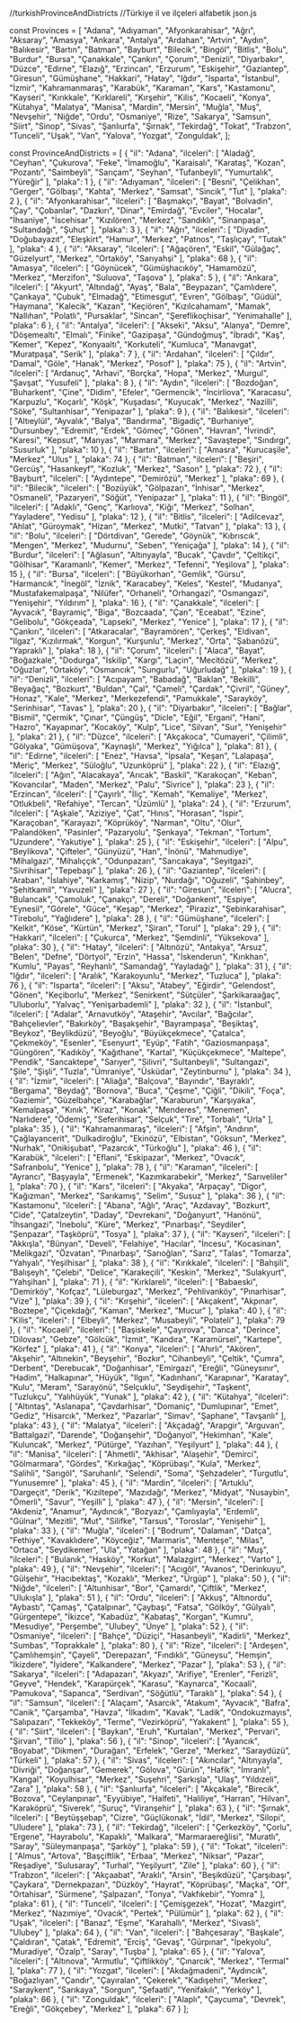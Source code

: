 //turkishProvinceAndDistricts
//Türkiye il ve ilçeleri alfabetik json.js

const Provinces = [
    "Adana",
    "Adıyaman",
    "Afyonkarahisar",
    "Ağrı",
    "Aksaray",
    "Amasya",
    "Ankara",
    "Antalya",
    "Ardahan",
    "Artvin",
    "Aydın",
    "Balıkesir",
    "Bartın",
    "Batman",
    "Bayburt",
    "Bilecik",
    "Bingöl",
    "Bitlis",
    "Bolu",
    "Burdur",
    "Bursa",
    "Çanakkale",
    "Çankırı",
    "Çorum",
    "Denizli",
    "Diyarbakır",
    "Düzce",
    "Edirne",
    "Elazığ",
    "Erzincan",
    "Erzurum",
    "Eskişehir",
    "Gaziantep",
    "Giresun",
    "Gümüşhane",
    "Hakkari",
    "Hatay",
    "Iğdır",
    "Isparta",
    "İstanbul",
    "İzmir",
    "Kahramanmaraş",
    "Karabük",
    "Karaman",
    "Kars",
    "Kastamonu",
    "Kayseri",
    "Kırıkkale",
    "Kırklareli",
    "Kırşehir",
    "Kilis",
    "Kocaeli",
    "Konya",
    "Kütahya",
    "Malatya",
    "Manisa",
    "Mardin",
    "Mersin",
    "Muğla",
    "Muş",
    "Nevşehir",
    "Niğde",
    "Ordu",
    "Osmaniye",
    "Rize",
    "Sakarya",
    "Samsun",
    "Siirt",
    "Sinop",
    "Sivas",
    "Şanlıurfa",
    "Şırnak",
    "Tekirdağ",
    "Tokat",
    "Trabzon",
    "Tunceli",
    "Uşak",
    "Van",
    "Yalova",
    "Yozgat",
    "Zonguldak",
];

const ProvinceAndDistricts = [
    {
        "il": "Adana",
        "ilceleri": [
            "Aladağ",
            "Ceyhan",
            "Çukurova",
            "Feke",
            "İmamoğlu",
            "Karaisalı",
            "Karataş",
            "Kozan",
            "Pozantı",
            "Saimbeyli",
            "Sarıçam",
            "Seyhan",
            "Tufanbeyli",
            "Yumurtalık",
            "Yüreğir"
        ],
        "plaka": 1
    },
    {
        "il": "Adıyaman",
        "ilceleri": [
            "Besni",
            "Çelikhan",
            "Gerger",
            "Gölbaşı",
            "Kahta",
            "Merkez",
            "Samsat",
            "Sincik",
            "Tut"
        ],
        "plaka": 2
    },
    {
        "il": "Afyonkarahisar",
        "ilceleri": [
            "Başmakçı",
            "Bayat",
            "Bolvadin",
            "Çay",
            "Çobanlar",
            "Dazkırı",
            "Dinar",
            "Emirdağ",
            "Evciler",
            "Hocalar",
            "İhsaniye",
            "İscehisar",
            "Kızılören",
            "Merkez",
            "Sandıklı",
            "Sinanpaşa",
            "Sultandağı",
            "Şuhut"
        ],
        "plaka": 3
    },
    {
        "il": "Ağrı",
        "ilceleri": [
            "Diyadin",
            "Doğubayazıt",
            "Eleşkirt",
            "Hamur",
            "Merkez",
            "Patnos",
            "Taşlıçay",
            "Tutak"
        ],
        "plaka": 4
    },
    {
        "il": "Aksaray",
        "ilceleri": [
            "Ağaçören",
            "Eskil",
            "Gülağaç",
            "Güzelyurt",
            "Merkez",
            "Ortaköy",
            "Sarıyahşi"
        ],
        "plaka": 68
    },
    {
        "il": "Amasya",
        "ilceleri": [
            "Göynücek",
            "Gümüşhacıköy",
            "Hamamözü",
            "Merkez",
            "Merzifon",
            "Suluova",
            "Taşova"
        ],
        "plaka": 5
    },
    {
        "il": "Ankara",
        "ilceleri": [
            "Akyurt",
            "Altındağ",
            "Ayaş",
            "Bala",
            "Beypazarı",
            "Çamlıdere",
            "Çankaya",
            "Çubuk",
            "Elmadağ",
            "Etimesgut",
            "Evren",
            "Gölbaşı",
            "Güdül",
            "Haymana",
            "Kalecik",
            "Kazan",
            "Keçiören",
            "Kızılcahamam",
            "Mamak",
            "Nallıhan",
            "Polatlı",
            "Pursaklar",
            "Sincan",
            "Şereflikoçhisar",
            "Yenimahalle"
        ],
        "plaka": 6
    },
    {
        "il": "Antalya",
        "ilceleri": [
            "Akseki",
            "Aksu",
            "Alanya",
            "Demre",
            "Döşemealtı",
            "Elmalı",
            "Finike",
            "Gazipaşa",
            "Gündoğmuş",
            "İbradı",
            "Kaş",
            "Kemer",
            "Kepez",
            "Konyaaltı",
            "Korkuteli",
            "Kumluca",
            "Manavgat",
            "Muratpaşa",
            "Serik"
        ],
        "plaka": 7
    },
    {
        "il": "Ardahan",
        "ilceleri": [
            "Çıldır",
            "Damal",
            "Göle",
            "Hanak",
            "Merkez",
            "Posof"
        ],
        "plaka": 75
    },
    {
        "il": "Artvin",
        "ilceleri": [
            "Ardanuç",
            "Arhavi",
            "Borçka",
            "Hopa",
            "Merkez",
            "Murgul",
            "Şavşat",
            "Yusufeli"
        ],
        "plaka": 8
    },
    {
        "il": "Aydın",
        "ilceleri": [
            "Bozdoğan",
            "Buharkent",
            "Çine",
            "Didim",
            "Efeler",
            "Germencik",
            "İncirliova",
            "Karacasu",
            "Karpuzlu",
            "Koçarlı",
            "Köşk",
            "Kuşadası",
            "Kuyucak",
            "Merkez",
            "Nazilli",
            "Söke",
            "Sultanhisar",
            "Yenipazar"
        ],
        "plaka": 9
    },
    {
        "il": "Balıkesir",
        "ilceleri": [
            "Altıeylül",
            "Ayvalık",
            "Balya",
            "Bandırma",
            "Bigadiç",
            "Burhaniye",
            "Dursunbey",
            "Edremit",
            "Erdek",
            "Gömeç",
            "Gönen",
            "Havran",
            "İvrindi",
            "Karesi",
            "Kepsut",
            "Manyas",
            "Marmara",
            "Merkez",
            "Savaştepe",
            "Sındırgı",
            "Susurluk"
        ],
        "plaka": 10
    },
    {
        "il": "Bartın",
        "ilceleri": [
            "Amasra",
            "Kurucaşile",
            "Merkez",
            "Ulus"
        ],
        "plaka": 74
    },
    {
        "il": "Batman",
        "ilceleri": [
            "Beşiri",
            "Gercüş",
            "Hasankeyf",
            "Kozluk",
            "Merkez",
            "Sason"
        ],
        "plaka": 72
    },
    {
        "il": "Bayburt",
        "ilceleri": [
            "Aydıntepe",
            "Demirözü",
            "Merkez"
        ],
        "plaka": 69
    },
    {
        "il": "Bilecik",
        "ilceleri": [
            "Bozüyük",
            "Gölpazarı",
            "İnhisar",
            "Merkez",
            "Osmaneli",
            "Pazaryeri",
            "Söğüt",
            "Yenipazar"
        ],
        "plaka": 11
    },
    {
        "il": "Bingöl",
        "ilceleri": [
            "Adaklı",
            "Genç",
            "Karlıova",
            "Kiğı",
            "Merkez",
            "Solhan",
            "Yayladere",
            "Yedisu"
        ],
        "plaka": 12
    },
    {
        "il": "Bitlis",
        "ilceleri": [
            "Adilcevaz",
            "Ahlat",
            "Güroymak",
            "Hizan",
            "Merkez",
            "Mutki",
            "Tatvan"
        ],
        "plaka": 13
    },
    {
        "il": "Bolu",
        "ilceleri": [
            "Dörtdivan",
            "Gerede",
            "Göynük",
            "Kıbrıscık",
            "Mengen",
            "Merkez",
            "Mudurnu",
            "Seben",
            "Yeniçağa"
        ],
        "plaka": 14
    },
    {
        "il": "Burdur",
        "ilceleri": [
            "Ağlasun",
            "Altınyayla",
            "Bucak",
            "Çavdır",
            "Çeltikçi",
            "Gölhisar",
            "Karamanlı",
            "Kemer",
            "Merkez",
            "Tefenni",
            "Yeşilova"
        ],
        "plaka": 15
    },
    {
        "il": "Bursa",
        "ilceleri": [
            "Büyükorhan",
            "Gemlik",
            "Gürsu",
            "Harmancık",
            "İnegöl",
            "İznik",
            "Karacabey",
            "Keles",
            "Kestel",
            "Mudanya",
            "Mustafakemalpaşa",
            "Nilüfer",
            "Orhaneli",
            "Orhangazi",
            "Osmangazi",
            "Yenişehir",
            "Yıldırım"
        ],
        "plaka": 16
    },
    {
        "il": "Çanakkale",
        "ilceleri": [
            "Ayvacık",
            "Bayramiç",
            "Biga",
            "Bozcaada",
            "Çan",
            "Eceabat",
            "Ezine",
            "Gelibolu",
            "Gökçeada",
            "Lapseki",
            "Merkez",
            "Yenice"
        ],
        "plaka": 17
    },
    {
        "il": "Çankırı",
        "ilceleri": [
            "Atkaracalar",
            "Bayramören",
            "Çerkeş",
            "Eldivan",
            "Ilgaz",
            "Kızılırmak",
            "Korgun",
            "Kurşunlu",
            "Merkez",
            "Orta",
            "Şabanözü",
            "Yapraklı"
        ],
        "plaka": 18
    },
    {
        "il": "Çorum",
        "ilceleri": [
            "Alaca",
            "Bayat",
            "Boğazkale",
            "Dodurga",
            "İskilip",
            "Kargı",
            "Laçin",
            "Mecitözü",
            "Merkez",
            "Oğuzlar",
            "Ortaköy",
            "Osmancık",
            "Sungurlu",
            "Uğurludağ"
        ],
        "plaka": 19
    },
    {
        "il": "Denizli",
        "ilceleri": [
            "Acıpayam",
            "Babadağ",
            "Baklan",
            "Bekilli",
            "Beyağaç",
            "Bozkurt",
            "Buldan",
            "Çal",
            "Çameli",
            "Çardak",
            "Çivril",
            "Güney",
            "Honaz",
            "Kale",
            "Merkez",
            "Merkezefendi",
            "Pamukkale",
            "Sarayköy",
            "Serinhisar",
            "Tavas"
        ],
        "plaka": 20
    },
    {
        "il": "Diyarbakır",
        "ilceleri": [
            "Bağlar",
            "Bismil",
            "Çermik",
            "Çınar",
            "Çüngüş",
            "Dicle",
            "Eğil",
            "Ergani",
            "Hani",
            "Hazro",
            "Kayapınar",
            "Kocaköy",
            "Kulp",
            "Lice",
            "Silvan",
            "Sur",
            "Yenişehir"
        ],
        "plaka": 21
    },
    {
        "il": "Düzce",
        "ilceleri": [
            "Akçakoca",
            "Cumayeri",
            "Çilimli",
            "Gölyaka",
            "Gümüşova",
            "Kaynaşlı",
            "Merkez",
            "Yığılca"
        ],
        "plaka": 81
    },
    {
        "il": "Edirne",
        "ilceleri": [
            "Enez",
            "Havsa",
            "İpsala",
            "Keşan",
            "Lalapaşa",
            "Meriç",
            "Merkez",
            "Süloğlu",
            "Uzunköprü"
        ],
        "plaka": 22
    },
    {
        "il": "Elazığ",
        "ilceleri": [
            "Ağın",
            "Alacakaya",
            "Arıcak",
            "Baskil",
            "Karakoçan",
            "Keban",
            "Kovancılar",
            "Maden",
            "Merkez",
            "Palu",
            "Sivrice"
        ],
        "plaka": 23
    },
    {
        "il": "Erzincan",
        "ilceleri": [
            "Çayırlı",
            "İliç",
            "Kemah",
            "Kemaliye",
            "Merkez",
            "Otlukbeli",
            "Refahiye",
            "Tercan",
            "Üzümlü"
        ],
        "plaka": 24
    },
    {
        "il": "Erzurum",
        "ilceleri": [
            "Aşkale",
            "Aziziye",
            "Çat",
            "Hınıs",
            "Horasan",
            "İspir",
            "Karaçoban",
            "Karayazı",
            "Köprüköy",
            "Narman",
            "Oltu",
            "Olur",
            "Palandöken",
            "Pasinler",
            "Pazaryolu",
            "Şenkaya",
            "Tekman",
            "Tortum",
            "Uzundere",
            "Yakutiye"
        ],
        "plaka": 25
    },
    {
        "il": "Eskişehir",
        "ilceleri": [
            "Alpu",
            "Beylikova",
            "Çifteler",
            "Günyüzü",
            "Han",
            "İnönü",
            "Mahmudiye",
            "Mihalgazi",
            "Mihalıççık",
            "Odunpazarı",
            "Sarıcakaya",
            "Seyitgazi",
            "Sivrihisar",
            "Tepebaşı"
        ],
        "plaka": 26
    },
    {
        "il": "Gaziantep",
        "ilceleri": [
            "Araban",
            "İslahiye",
            "Karkamış",
            "Nizip",
            "Nurdağı",
            "Oğuzeli",
            "Şahinbey",
            "Şehitkamil",
            "Yavuzeli"
        ],
        "plaka": 27
    },
    {
        "il": "Giresun",
        "ilceleri": [
            "Alucra",
            "Bulancak",
            "Çamoluk",
            "Çanakçı",
            "Dereli",
            "Doğankent",
            "Espiye",
            "Eynesil",
            "Görele",
            "Güce",
            "Keşap",
            "Merkez",
            "Piraziz",
            "Şebinkarahisar",
            "Tirebolu",
            "Yağlıdere"
        ],
        "plaka": 28
    },
    {
        "il": "Gümüşhane",
        "ilceleri": [
            "Kelkit",
            "Köse",
            "Kürtün",
            "Merkez",
            "Şiran",
            "Torul"
        ],
        "plaka": 29
    },
    {
        "il": "Hakkari",
        "ilceleri": [
            "Çukurca",
            "Merkez",
            "Şemdinli",
            "Yüksekova"
        ],
        "plaka": 30
    },
    {
        "il": "Hatay",
        "ilceleri": [
            "Altınözü",
            "Antakya",
            "Arsuz",
            "Belen",
            "Defne",
            "Dörtyol",
            "Erzin",
            "Hassa",
            "İskenderun",
            "Kırıkhan",
            "Kumlu",
            "Payas",
            "Reyhanlı",
            "Samandağ",
            "Yayladağı"
        ],
        "plaka": 31
    },
    {
        "il": "Iğdır",
        "ilceleri": [
            "Aralık",
            "Karakoyunlu",
            "Merkez",
            "Tuzluca"
        ],
        "plaka": 76
    },
    {
        "il": "Isparta",
        "ilceleri": [
            "Aksu",
            "Atabey",
            "Eğirdir",
            "Gelendost",
            "Gönen",
            "Keçiborlu",
            "Merkez",
            "Senirkent",
            "Sütçüler",
            "Şarkikaraağaç",
            "Uluborlu",
            "Yalvaç",
            "Yenişarbademli"
        ],
        "plaka": 32
    },
    {
        "il": "İstanbul",
        "ilceleri": [
            "Adalar",
            "Arnavutköy",
            "Ataşehir",
            "Avcılar",
            "Bağcılar",
            "Bahçelievler",
            "Bakırköy",
            "Başakşehir",
            "Bayrampaşa",
            "Beşiktaş",
            "Beykoz",
            "Beylikdüzü",
            "Beyoğlu",
            "Büyükçekmece",
            "Çatalca",
            "Çekmeköy",
            "Esenler",
            "Esenyurt",
            "Eyüp",
            "Fatih",
            "Gaziosmanpaşa",
            "Güngören",
            "Kadıköy",
            "Kağıthane",
            "Kartal",
            "Küçükçekmece",
            "Maltepe",
            "Pendik",
            "Sancaktepe",
            "Sarıyer",
            "Silivri",
            "Sultanbeyli",
            "Sultangazi",
            "Şile",
            "Şişli",
            "Tuzla",
            "Ümraniye",
            "Üsküdar",
            "Zeytinburnu"
        ],
        "plaka": 34
    },
    {
        "il": "İzmir",
        "ilceleri": [
            "Aliağa",
            "Balçova",
            "Bayındır",
            "Bayraklı",
            "Bergama",
            "Beydağ",
            "Bornova",
            "Buca",
            "Çeşme",
            "Çiğli",
            "Dikili",
            "Foça",
            "Gaziemir",
            "Güzelbahçe",
            "Karabağlar",
            "Karaburun",
            "Karşıyaka",
            "Kemalpaşa",
            "Kınık",
            "Kiraz",
            "Konak",
            "Menderes",
            "Menemen",
            "Narlıdere",
            "Ödemiş",
            "Seferihisar",
            "Selçuk",
            "Tire",
            "Torbalı",
            "Urla"
        ],
        "plaka": 35
    },
    {
        "il": "Kahramanmaraş",
        "ilceleri": [
            "Afşin",
            "Andırın",
            "Çağlayancerit",
            "Dulkadiroğlu",
            "Ekinözü",
            "Elbistan",
            "Göksun",
            "Merkez",
            "Nurhak",
            "Onikişubat",
            "Pazarcık",
            "Türkoğlu"
        ],
        "plaka": 46
    },
    {
        "il": "Karabük",
        "ilceleri": [
            "Eflani",
            "Eskipazar",
            "Merkez",
            "Ovacık",
            "Safranbolu",
            "Yenice"
        ],
        "plaka": 78
    },
    {
        "il": "Karaman",
        "ilceleri": [
            "Ayrancı",
            "Başyayla",
            "Ermenek",
            "Kazımkarabekir",
            "Merkez",
            "Sarıveliler"
        ],
        "plaka": 70
    },
    {
        "il": "Kars",
        "ilceleri": [
            "Akyaka",
            "Arpaçay",
            "Digor",
            "Kağızman",
            "Merkez",
            "Sarıkamış",
            "Selim",
            "Susuz"
        ],
        "plaka": 36
    },
    {
        "il": "Kastamonu",
        "ilceleri": [
            "Abana",
            "Ağlı",
            "Araç",
            "Azdavay",
            "Bozkurt",
            "Cide",
            "Çatalzeytin",
            "Daday",
            "Devrekani",
            "Doğanyurt",
            "Hanönü",
            "İhsangazi",
            "İnebolu",
            "Küre",
            "Merkez",
            "Pınarbaşı",
            "Seydiler",
            "Şenpazar",
            "Taşköprü",
            "Tosya"
        ],
        "plaka": 37
    },
    {
        "il": "Kayseri",
        "ilceleri": [
            "Akkışla",
            "Bünyan",
            "Develi",
            "Felahiye",
            "Hacılar",
            "İncesu",
            "Kocasinan",
            "Melikgazi",
            "Özvatan",
            "Pınarbaşı",
            "Sarıoğlan",
            "Sarız",
            "Talas",
            "Tomarza",
            "Yahyalı",
            "Yeşilhisar"
        ],
        "plaka": 38
    },
    {
        "il": "Kırıkkale",
        "ilceleri": [
            "Bahşili",
            "Balışeyh",
            "Çelebi",
            "Delice",
            "Karakeçili",
            "Keskin",
            "Merkez",
            "Sulakyurt",
            "Yahşihan"
        ],
        "plaka": 71
    },
    {
        "il": "Kırklareli",
        "ilceleri": [
            "Babaeski",
            "Demirköy",
            "Kofçaz",
            "Lüleburgaz",
            "Merkez",
            "Pehlivanköy",
            "Pınarhisar",
            "Vize"
        ],
        "plaka": 39
    },
    {
        "il": "Kırşehir",
        "ilceleri": [
            "Akçakent",
            "Akpınar",
            "Boztepe",
            "Çiçekdağı",
            "Kaman",
            "Merkez",
            "Mucur"
        ],
        "plaka": 40
    },
    {
        "il": "Kilis",
        "ilceleri": [
            "Elbeyli",
            "Merkez",
            "Musabeyli",
            "Polateli"
        ],
        "plaka": 79
    },
    {
        "il": "Kocaeli",
        "ilceleri": [
            "Başiskele",
            "Çayırova",
            "Darıca",
            "Derince",
            "Dilovası",
            "Gebze",
            "Gölcük",
            "İzmit",
            "Kandıra",
            "Karamürsel",
            "Kartepe",
            "Körfez"
        ],
        "plaka": 41
    },
    {
        "il": "Konya",
        "ilceleri": [
            "Ahırlı",
            "Akören",
            "Akşehir",
            "Altınekin",
            "Beyşehir",
            "Bozkır",
            "Cihanbeyli",
            "Çeltik",
            "Çumra",
            "Derbent",
            "Derebucak",
            "Doğanhisar",
            "Emirgazi",
            "Ereğli",
            "Güneysınır",
            "Hadim",
            "Halkapınar",
            "Hüyük",
            "Ilgın",
            "Kadınhanı",
            "Karapınar",
            "Karatay",
            "Kulu",
            "Meram",
            "Sarayönü",
            "Selçuklu",
            "Seydişehir",
            "Taşkent",
            "Tuzlukçu",
            "Yalıhüyük",
            "Yunak"
        ],
        "plaka": 42
    },
    {
        "il": "Kütahya",
        "ilceleri": [
            "Altıntaş",
            "Aslanapa",
            "Çavdarhisar",
            "Domaniç",
            "Dumlupınar",
            "Emet",
            "Gediz",
            "Hisarcık",
            "Merkez",
            "Pazarlar",
            "Simav",
            "Şaphane",
            "Tavşanlı"
        ],
        "plaka": 43
    },
    {
        "il": "Malatya",
        "ilceleri": [
            "Akçadağ",
            "Arapgir",
            "Arguvan",
            "Battalgazi",
            "Darende",
            "Doğanşehir",
            "Doğanyol",
            "Hekimhan",
            "Kale",
            "Kuluncak",
            "Merkez",
            "Pütürge",
            "Yazıhan",
            "Yeşilyurt"
        ],
        "plaka": 44
    },
    {
        "il": "Manisa",
        "ilceleri": [
            "Ahmetli",
            "Akhisar",
            "Alaşehir",
            "Demirci",
            "Gölmarmara",
            "Gördes",
            "Kırkağaç",
            "Köprübaşı",
            "Kula",
            "Merkez",
            "Salihli",
            "Sarıgöl",
            "Saruhanlı",
            "Selendi",
            "Soma",
            "Şehzadeler",
            "Turgutlu",
            "Yunusemre"
        ],
        "plaka": 45
    },
    {
        "il": "Mardin",
        "ilceleri": [
            "Artuklu",
            "Dargeçit",
            "Derik",
            "Kızıltepe",
            "Mazıdağı",
            "Merkez",
            "Midyat",
            "Nusaybin",
            "Ömerli",
            "Savur",
            "Yeşilli"
        ],
        "plaka": 47
    },
    {
        "il": "Mersin",
        "ilceleri": [
            "Akdeniz",
            "Anamur",
            "Aydıncık",
            "Bozyazı",
            "Çamlıyayla",
            "Erdemli",
            "Gülnar",
            "Mezitli",
            "Mut",
            "Silifke",
            "Tarsus",
            "Toroslar",
            "Yenişehir"
        ],
        "plaka": 33
    },
    {
        "il": "Muğla",
        "ilceleri": [
            "Bodrum",
            "Dalaman",
            "Datça",
            "Fethiye",
            "Kavaklıdere",
            "Köyceğiz",
            "Marmaris",
            "Menteşe",
            "Milas",
            "Ortaca",
            "Seydikemer",
            "Ula",
            "Yatağan"
        ],
        "plaka": 48
    },
    {
        "il": "Muş",
        "ilceleri": [
            "Bulanık",
            "Hasköy",
            "Korkut",
            "Malazgirt",
            "Merkez",
            "Varto"
        ],
        "plaka": 49
    },
    {
        "il": "Nevşehir",
        "ilceleri": [
            "Acıgöl",
            "Avanos",
            "Derinkuyu",
            "Gülşehir",
            "Hacıbektaş",
            "Kozaklı",
            "Merkez",
            "Ürgüp"
        ],
        "plaka": 50
    },
    {
        "il": "Niğde",
        "ilceleri": [
            "Altunhisar",
            "Bor",
            "Çamardı",
            "Çiftlik",
            "Merkez",
            "Ulukışla"
        ],
        "plaka": 51
    },
    {
        "il": "Ordu",
        "ilceleri": [
            "Akkuş",
            "Altınordu",
            "Aybastı",
            "Çamaş",
            "Çatalpınar",
            "Çaybaşı",
            "Fatsa",
            "Gölköy",
            "Gülyalı",
            "Gürgentepe",
            "İkizce",
            "Kabadüz",
            "Kabataş",
            "Korgan",
            "Kumru",
            "Mesudiye",
            "Perşembe",
            "Ulubey",
            "Ünye"
        ],
        "plaka": 52
    },
    {
        "il": "Osmaniye",
        "ilceleri": [
            "Bahçe",
            "Düziçi",
            "Hasanbeyli",
            "Kadirli",
            "Merkez",
            "Sumbas",
            "Toprakkale"
        ],
        "plaka": 80
    },
    {
        "il": "Rize",
        "ilceleri": [
            "Ardeşen",
            "Çamlıhemşin",
            "Çayeli",
            "Derepazarı",
            "Fındıklı",
            "Güneysu",
            "Hemşin",
            "İkizdere",
            "İyidere",
            "Kalkandere",
            "Merkez",
            "Pazar"
        ],
        "plaka": 53
    },
    {
        "il": "Sakarya",
        "ilceleri": [
            "Adapazarı",
            "Akyazı",
            "Arifiye",
            "Erenler",
            "Ferizli",
            "Geyve",
            "Hendek",
            "Karapürçek",
            "Karasu",
            "Kaynarca",
            "Kocaali",
            "Pamukova",
            "Sapanca",
            "Serdivan",
            "Söğütlü",
            "Taraklı"
        ],
        "plaka": 54
    },
    {
        "il": "Samsun",
        "ilceleri": [
            "Alaçam",
            "Asarcık",
            "Atakum",
            "Ayvacık",
            "Bafra",
            "Canik",
            "Çarşamba",
            "Havza",
            "İlkadım",
            "Kavak",
            "Ladik",
            "Ondokuzmayıs",
            "Salıpazarı",
            "Tekkeköy",
            "Terme",
            "Vezirköprü",
            "Yakakent"
        ],
        "plaka": 55
    },
    {
        "il": "Siirt",
        "ilceleri": [
            "Baykan",
            "Eruh",
            "Kurtalan",
            "Merkez",
            "Pervari",
            "Şirvan",
            "Tillo"
        ],
        "plaka": 56
    },
    {
        "il": "Sinop",
        "ilceleri": [
            "Ayancık",
            "Boyabat",
            "Dikmen",
            "Durağan",
            "Erfelek",
            "Gerze",
            "Merkez",
            "Saraydüzü",
            "Türkeli"
        ],
        "plaka": 57
    },
    {
        "il": "Sivas",
        "ilceleri": [
            "Akıncılar",
            "Altınyayla",
            "Divriği",
            "Doğanşar",
            "Gemerek",
            "Gölova",
            "Gürün",
            "Hafik",
            "İmranlı",
            "Kangal",
            "Koyulhisar",
            "Merkez",
            "Suşehri",
            "Şarkışla",
            "Ulaş",
            "Yıldızeli",
            "Zara"
        ],
        "plaka": 58
    },
    {
        "il": "Şanlıurfa",
        "ilceleri": [
            "Akçakale",
            "Birecik",
            "Bozova",
            "Ceylanpınar",
            "Eyyübiye",
            "Halfeti",
            "Haliliye",
            "Harran",
            "Hilvan",
            "Karaköprü",
            "Siverek",
            "Suruç",
            "Viranşehir"
        ],
        "plaka": 63
    },
    {
        "il": "Şırnak",
        "ilceleri": [
            "Beytüşşebap",
            "Cizre",
            "Güçlükonak",
            "İdil",
            "Merkez",
            "Silopi",
            "Uludere"
        ],
        "plaka": 73
    },
    {
        "il": "Tekirdağ",
        "ilceleri": [
            "Çerkezköy",
            "Çorlu",
            "Ergene",
            "Hayrabolu",
            "Kapaklı",
            "Malkara",
            "Marmaraereğlisi",
            "Muratlı",
            "Saray",
            "Süleymanpaşa",
            "Şarköy"
        ],
        "plaka": 59
    },
    {
        "il": "Tokat",
        "ilceleri": [
            "Almus",
            "Artova",
            "Başçiftlik",
            "Erbaa",
            "Merkez",
            "Niksar",
            "Pazar",
            "Reşadiye",
            "Sulusaray",
            "Turhal",
            "Yeşilyurt",
            "Zile"
        ],
        "plaka": 60
    },
    {
        "il": "Trabzon",
        "ilceleri": [
            "Akçaabat",
            "Araklı",
            "Arsin",
            "Beşikdüzü",
            "Çarşıbaşı",
            "Çaykara",
            "Dernekpazarı",
            "Düzköy",
            "Hayrat",
            "Köprübaşı",
            "Maçka",
            "Of",
            "Ortahisar",
            "Sürmene",
            "Şalpazarı",
            "Tonya",
            "Vakfıkebir",
            "Yomra"
        ],
        "plaka": 61
    },
    {
        "il": "Tunceli",
        "ilceleri": [
            "Çemişgezek",
            "Hozat",
            "Mazgirt",
            "Merkez",
            "Nazımiye",
            "Ovacık",
            "Pertek",
            "Pülümür"
        ],
        "plaka": 62
    },
    {
        "il": "Uşak",
        "ilceleri": [
            "Banaz",
            "Eşme",
            "Karahallı",
            "Merkez",
            "Sivaslı",
            "Ulubey"
        ],
        "plaka": 64
    },
    {
        "il": "Van",
        "ilceleri": [
            "Bahçesaray",
            "Başkale",
            "Çaldıran",
            "Çatak",
            "Edremit",
            "Erciş",
            "Gevaş",
            "Gürpınar",
            "İpekyolu",
            "Muradiye",
            "Özalp",
            "Saray",
            "Tuşba"
        ],
        "plaka": 65
    },
    {
        "il": "Yalova",
        "ilceleri": [
            "Altınova",
            "Armutlu",
            "Çiftlikköy",
            "Çınarcık",
            "Merkez",
            "Termal"
        ],
        "plaka": 77
    },
    {
        "il": "Yozgat",
        "ilceleri": [
            "Akdağmadeni",
            "Aydıncık",
            "Boğazlıyan",
            "Çandır",
            "Çayıralan",
            "Çekerek",
            "Kadışehri",
            "Merkez",
            "Saraykent",
            "Sarıkaya",
            "Sorgun",
            "Şefaatli",
            "Yenifakılı",
            "Yerköy"
        ],
        "plaka": 66
    },
    {
        "il": "Zonguldak",
        "ilceleri": [
            "Alaplı",
            "Çaycuma",
            "Devrek",
            "Ereğli",
            "Gökçebey",
            "Merkez"
        ],
        "plaka": 67
    }
];
